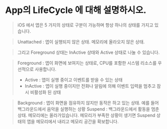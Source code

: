 # App의 LifeCycle 에 대해 설명하시오.
> iOS 에서 앱은 5 가지의 상태로 구분이 가능하며 항상 하나의 상태를 가지고 있습니다.

> Unattached : 앱이 실행되지 않은 상태. 메모리에 올라오지 않은 상태.

> 그리고 Foreground 상태는 InActive 상태와 Active 상태로 나눌 수 있습니다.

> Foreground : 앱이 화면에 보여지는 상태로, CPU를 포함한 시스템 리소스를 우선적으로 사용합니다.
> - Active : 앱이 실행 중이고 이벤트를 받을 수 있는 상태
> - InActive : 앱이 실행 중이지만 전화나 알림에 의해 이벤트 입력을 멈추고 잠시 비활성화 된 상태

> Background : 앱이 화면을 점유하지 않지만 동작은 하고 있는 상태. 예를 들어 백그라운드에서 음악을 실행하는 상황
> Suspend : 백그라운드에서 활동을 멈춘 상태. 메모리에는 올라가있습니다. 메모리가 부족한 상황이 생기면 Suspend 상태의 앱을 메모리에서 내리고 메모리 공간을 확보합니다.

